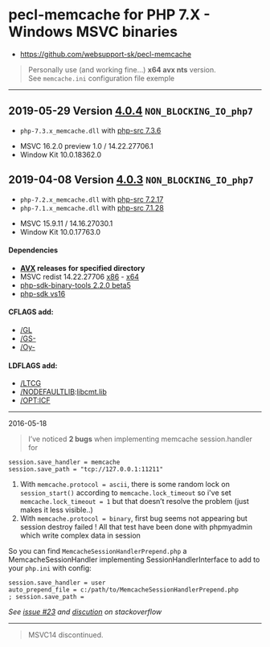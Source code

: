 # pecl-memcache for PHP 7.X - Windows MSVC binaries #
- https://github.com/websupport-sk/pecl-memcache
> Personally use (and working fine...) **x64 avx nts** version.  
> See ```memcache.ini``` configuration file exemple

----
## 2019-05-29 Version [4.0.4](https://github.com/websupport-sk/pecl-memcache/tree/v4.0.4) `NON_BLOCKING_IO_php7`

- `php-7.3.x_memcache.dll` with [php-src 7.3.6](https://github.com/php/php-src/tree/php-7.3.6)
>
- MSVC 16.2.0 preview 1.0 / 14.22.27706.1
- Window Kit 10.0.18362.0  

## 2019-04-08 Version [4.0.3](https://github.com/websupport-sk/pecl-memcache/tree/v4.0.3) `NON_BLOCKING_IO_php7`

- `php-7.2.x_memcache.dll` with [php-src 7.2.17](https://github.com/php/php-src/tree/php-7.2.17)  
- `php-7.1.x_memcache.dll` with [php-src 7.1.28](https://github.com/php/php-src/tree/php-7.1.28)  
> 
- MSVC 15.9.11 / 14.16.27030.1
- Window Kit 10.0.17763.0

#### Dependencies
- **[AVX](https://msdn.microsoft.com/fr-fr/library/jj620901.aspx) releases** __for specified directory__
- MSVC redist 14.22.27706 [x86](https://gitlab.com/stdout12/adns/tags) - [x64](https://gitlab.com/stdout12/adns/tags)
- [php-sdk-binary-tools 2.2.0 beta5](https://github.com/Microsoft/php-sdk-binary-tools/tree/php-sdk-2.2.0beta5)
- [php-sdk vs16](https://windows.php.net/downloads/php-sdk/deps/vs16/)

#### CFLAGS add:

- [/GL](https://msdn.microsoft.com/en-us/library/0zza0de8.aspx)
- [/GS-](https://msdn.microsoft.com/en-us/library/8dbf701c.aspx)
- [/Oy-](https://msdn.microsoft.com/en-us/library/2kxx5t2c.aspx)

#### LDFLAGS add:

- [/LTCG ](https://msdn.microsoft.com/en-us/library/xbf3tbeh.aspx)
- [/NODEFAULTLIB](https://msdn.microsoft.com/en-us/library/3tz4da4a.aspx):[libcmt.lib ](https://msdn.microsoft.com/en-us/library/abx4dbyh.aspx)
- [/OPT:ICF](https://msdn.microsoft.com/en-us/library/bxwfs976.aspx)

----
2016-05-18
> I’ve noticed __2 bugs__ when implementing memcache session.handler for 
```
session.save_handler = memcache
session.save_path = "tcp://127.0.0.1:11211"
```
1. With ```memcache.protocol = ascii```, there is some random lock on ```session_start()``` according to ```memcache.lock_timeout```
so i've set ```memcache.lock_timeout = 1``` but that doesn’t resolve the problem (just makes it less visible..)
2. With ```memcache.protocol = binary```, first bug seems not appearing but session destroy failed !
All that test have been done with phpmyadmin which write complex data in session

So you can find ```MemcacheSessionHandlerPrepend.php``` a MemcacheSessionHandler implementing SessionHandlerInterface to add to your ```php.ini``` with config:
```
session.save_handler = user
auto_prepend_file = c:/path/to/MemcacheSessionHandlerPrepend.php
; session.save_path = 
```
_See [issue #23](https://github.com/websupport-sk/pecl-memcache/issues/23#issuecomment-327702906) and [discution](http://stackoverflow.com/questions/34952502/memcache-for-php7-on-windows/) on stackoverflow_

----
>MSVC14 discontinued.